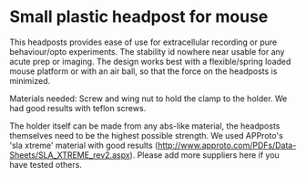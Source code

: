 Small plastic headpost for mouse
=============

This headposts provides ease of use for extracellular recording or pure behaviour/opto experiments. The stability id nowhere near usable for any acute prep or imaging.
The design works best with a flexible/spring loaded mouse platform or with an air ball, so that the force on the headposts is minimized.

Materials needed: Screw and wing nut to hold the clamp to the holder. We had good results with teflon screws.

The holder itself can be made from any abs-like material, the headposts themselves need to be the highest possible strength.
We used APProto's 'sla xtreme' material with good results (http://www.approto.com/PDFs/Data-Sheets/SLA_XTREME_rev2.aspx).
Please add more suppliers here if you have tested others.
